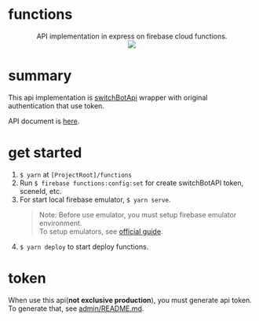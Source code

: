 # functions

<p align='center'>
  API implementation in express on firebase cloud functions.<br />
  <img src='https://user-images.githubusercontent.com/40014236/143765315-6f508d69-709f-43b6-85ec-35c274c9655c.png' />
</p>

# summary

This api implementation is [switchBotApi](https://github.com/OpenWonderLabs/SwitchBotAPI) wrapper with original authentication that use token.

API document is [here](https://github.com/huequicasMaid/homeMaidAPI/tree/main/functions/src/README.md).

# get started

1. `$ yarn` at `[ProjectRoot]/functions`
2. Run `$ firebase functions:config:set` for create switchBotAPI token, sceneId, etc.
3. For start local firebase emulator, `$ yarn serve`.
   > Note: Before use emulator, you must setup firebase emulator environment.  
   > To setup emulators, see [official guide](https://firebase.google.com/docs/emulator-suite).
4. `$ yarn deploy` to start deploy functions.

# token

When use this api(**not exclusive production**), you must generate api token.  
To generate that, see [admin/README.md](https://github.com/huequicasMaid/homeMaidAPI/tree/main/admin/README.md).

